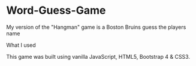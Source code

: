 # Word-Guess-Game

My version of the "Hangman" game is a Boston Bruins guess the players name 

What I used

This game was built using vanilla JavaScript, HTML5, Bootstrap 4 & CSS3.
